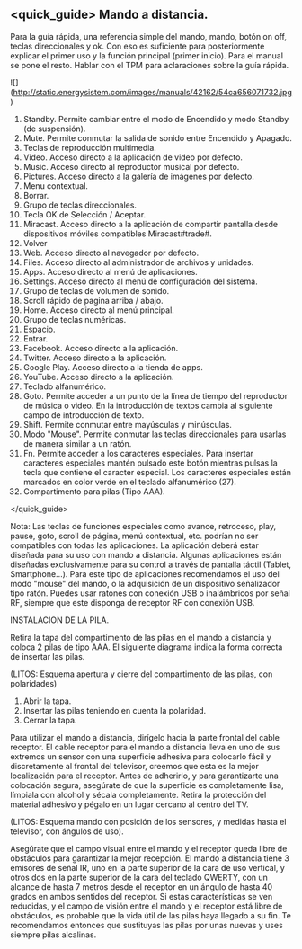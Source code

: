 ## <quick_guide> Mando a distancia.

<unique> Para la guía rápida, una referencia simple del mando, mando, botón on off, teclas direccionales y ok. Con eso es suficiente para posteriormente explicar el primer uso y la función principal (primer inicio). Para el manual se pone el resto. Hablar con el TPM para aclaraciones sobre la guía rápida.</unique>

![] (http://static.energysistem.com/images/manuals/42162/54ca656071732.jpg)

1. Standby. Permite cambiar entre el modo de Encendido y modo Standby (de suspensión).
2. Mute. Permite conmutar la salida de sonido entre Encendido y Apagado.
3. Teclas de reproducción multimedia.
4. Video. Acceso directo a la aplicación de video por defecto.
5. Music. Acceso directo al reproductor musical por defecto.
6. Pictures. Acceso directo a la galería de imágenes por defecto.
7. Menu contextual.
8. Borrar.
9. Grupo de teclas direccionales.
10. Tecla OK de Selección / Aceptar.
11. Miracast. Acceso directo a la aplicación de compartir pantalla desde dispositivos móviles compatibles Miracast#trade#.
12. Volver
13. Web. Acceso directo al navegador por defecto.
14. Files. Acceso directo al administrador de archivos y unidades.
15. Apps. Acceso directo al menú de aplicaciones.
16. Settings. Acceso directo al menú de configuración del sistema.
17. Grupo de teclas de volumen de sonido.
18. Scroll rápido de pagina arriba / abajo.
19. Home. Acceso directo al menú principal.
20. Grupo de teclas numéricas.
21. Espacio.
22. Entrar. 
23. Facebook. Acceso directo a la aplicación.
24. Twitter. Acceso directo a la aplicación.
25. Google Play. Acceso directo a la tienda de apps.
26. YouTube. Acceso directo a la aplicación.
27. Teclado alfanumérico.
28. Goto. Permite acceder a un punto de la línea de tiempo del reproductor de música o video. En la introducción de textos cambia al siguiente campo de introducción de texto.
29. Shift. Permite conmutar entre mayúsculas y minúsculas.
30. Modo "Mouse". Permite conmutar las teclas direccionales para usarlas de manera similar a un ratón.
31. Fn. Permite acceder a los caracteres especiales. Para insertar caracteres especiales mantén pulsado este botón mientras pulsas la tecla que contiene el caracter especial. Los caracteres especiales están marcados en color verde en el teclado alfanumérico (27).
32. Compartimento para pilas (Tipo AAA).
 
</quick_guide>

Nota: Las teclas de funciones especiales como avance, retroceso, play, pause, goto, scroll de página, menú contextual, etc. podrían no ser compatibles con todas las aplicaciones. La aplicación deberá estar diseñada para su uso con mando a distancia. Algunas aplicaciones están diseñadas exclusivamente para su control a través de pantalla táctil (Tablet, Smartphone...). Para este tipo de aplicaciones recomendamos el uso del modo "mouse" del mando, o la adquisición de un dispositivo señalizador tipo ratón. Puedes usar ratones con conexión USB o inalámbricos por señal RF, siempre que este disponga de receptor RF con conexión USB.


INSTALACION DE LA PILA.

Retira la tapa del compartimento de las pilas en el mando a distancia y coloca 2 pilas de tipo AAA. El siguiente diagrama indica la forma correcta de insertar las pilas.

(LITOS: Esquema apertura y cierre del compartimento de las pilas, con polaridades)

1. Abrir la tapa.
2. Insertar las pilas teniendo en cuenta la polaridad. 
3. Cerrar la tapa.

Para utilizar el mando a distancia, dirígelo hacia la parte frontal del cable receptor. El cable receptor para el mando a distancia lleva en uno de sus extremos un sensor con una superficie adhesiva para colocarlo fácil y discretamente al frontal del televisor, creemos que esta es la mejor localización para el receptor. Antes de adherirlo, y para garantizarte una colocación segura, asegúrate de que la superficie es completamente lisa, límpiala con alcohol y sécala completamente. Retira la protección del material adhesivo y pégalo en un lugar cercano al centro del TV. 

(LITOS: Esquema mando con posición de los sensores, y medidas hasta el televisor, con ángulos de uso).

Asegúrate que el campo visual entre el mando y el receptor queda libre de obstáculos para garantizar la mejor recepción.
El mando a distancia tiene 3 emisores de señal IR, uno en la parte superior de la cara de uso vertical, y otros dos en la parte superior de la cara del teclado QWERTY, con un alcance de hasta 7 metros desde el receptor en un ángulo de hasta 40 grados en ambos sentidos del receptor. Si estas características se ven reducidas, y el campo de visión entre el mando y el receptor está libre de obstáculos, es probable que la vida útil de las pilas haya llegado a su fin. Te recomendamos entonces que sustituyas las pilas por unas nuevas y uses siempre pilas alcalinas.



